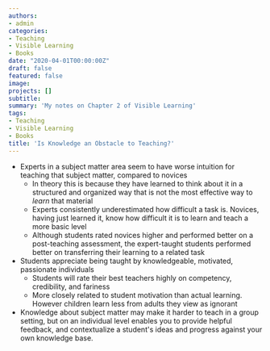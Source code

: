 ```yaml
---
authors:
- admin
categories:
- Teaching
- Visible Learning
- Books
date: "2020-04-01T00:00:00Z"
draft: false
featured: false
image:
projects: []
subtitle: 
summary: 'My notes on Chapter 2 of Visible Learning'
tags:
- Teaching
- Visible Learning
- Books
title: 'Is Knowledge an Obstacle to Teaching?'
---
```


- Experts in a subject matter area seem to have worse intuition for teaching that subject matter, compared to novices
  - In theory this is because they have learned to think about it in a structured and organized way that is not the most effective way to _learn_ that material
  - Experts consistently underestimated how difficult a task is. Novices, having just learned it, know how difficult it is to learn and teach a more basic level
  - Although students rated novices higher and performed better on a post-teaching assessment, the expert-taught students performed better on transferring their learning to a related task
- Students appreciate being taught by knowledgeable, motivated, passionate individuals
  - Students will rate their best teachers highly on competency, credibility, and fariness
  - More closely related to student motivation than actual learning. However children learn less from adults they view as ignorant
- Knowledge about subject matter may make it harder to teach in a group setting, but on an individual level enables you to provide helpful feedback, and contextualize a student's ideas and progress against your own knowledge base. 